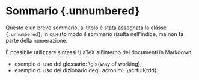 <!--
    Una breve descrizione dell'intero documento:
        - l'attività svolta in breve
        - struttura del documento
-->

# Sommario {.unnumbered}

Questo è un breve sommario, al titolo è stata assegnata la classe `{.unnumbered}`, in questo modo il sommario risulta nell'indice, ma non fa parte della numerazione.

È possibile utilizzare sintassi \LaTeX all'interno dei documenti in Markdown:

 - esempio di uso del glossario: \gls{way of working};
 - esempio di uso del dizionario degli acronimi: \acrfull{tdd}.

